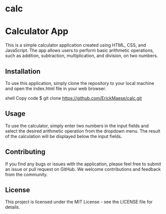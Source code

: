 # calc
# Calculator App
This is a simple calculator application created using HTML, CSS, and JavaScript. The app allows users to perform basic arithmetic operations, such as addition, subtraction, multiplication, and division, on two numbers.

## Installation
To use this application, simply clone the repository to your local machine and open the index.html file in your web browser.

shell
Copy code
$ git clone https://github.com/ErickMaese/calc.git

## Usage
To use the calculator, simply enter two numbers in the input fields and select the desired arithmetic operation from the dropdown menu. The result of the calculation will be displayed below the input fields.

## Contributing
If you find any bugs or issues with the application, please feel free to submit an issue or pull request on GitHub. We welcome contributions and feedback from the community.

## License
This project is licensed under the MIT License - see the LICENSE file for details.